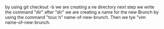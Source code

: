 by using git checkout -b  we are creating a ne directory
next step we write the command "dir"
after "dir" we are creating a name for the new Brunch by using the command "touc
h" name-of-new-brunch. Then we tye "vim name-of-new-brunch.

